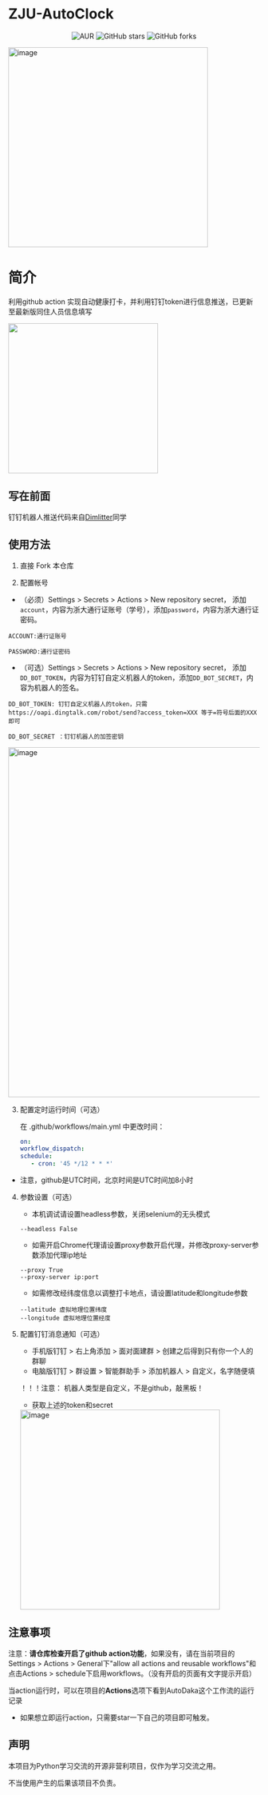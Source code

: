# ZJU-AutoClock
<div style="text-align: center">

  ![AUR](https://img.shields.io/badge/license-MIT%20License%202.0-green.svg)
  ![GitHub stars](https://img.shields.io/github/stars/Friedrich-M/AutoClock.svg?style=social&label=Stars)
  ![GitHub forks](https://img.shields.io/github/forks/Friedrich-M/AutoClock.svg?style=social&label=Fork)
</div>

<img width="400" alt="image" src="https://user-images.githubusercontent.com/85838942/167731771-1e92944d-a33c-4c21-84b3-7621547adeef.png">


# 简介
利用github action 实现自动健康打卡，并利用钉钉token进行信息推送，已更新至最新版同住人员信息填写

<img width="300" src="https://user-images.githubusercontent.com/85838942/167908824-4f1b1495-6032-493c-9765-0838ac74699b.jpeg">


## 写在前面
钉钉机器人推送代码来自[Dimlitter](https://github.com/Dimlitter)同学


## 使用方法

1. 直接 Fork 本仓库

2. 配置帐号

- （必须）Settings > Secrets > Actions > New repository secret， 添加 `account`，内容为浙大通行证账号（学号），添加`password`，内容为浙大通行证密码。
   
```
ACCOUNT:通行证账号
 
PASSWORD:通行证密码
```

- （可选）Settings > Secrets > Actions > New repository secret， 添加 `DD_BOT_TOKEN`，内容为钉钉自定义机器人的token，添加`DD_BOT_SECRET`，内容为机器人的签名。

```
DD_BOT_TOKEN: 钉钉自定义机器人的token，只需 https://oapi.dingtalk.com/robot/send?access_token=XXX 等于=符号后面的XXX即可

DD_BOT_SECRET ：钉钉机器人的加签密钥
```
<img width="700" alt="image" src="https://user-images.githubusercontent.com/85838942/167730378-4713a1d8-a272-410c-a20e-465291bfbed8.png">

3. 配置定时运行时间（可选）

   在 .github/workflows/main.yml 中更改时间：

   ```yml
   on:
   workflow_dispatch:
   schedule:
      - cron: '45 */12 * * *'
   ```
 - 注意，github是UTC时间，北京时间是UTC时间加8小时

4. 参数设置（可选）
    - 本机调试请设置headless参数，关闭selenium的无头模式
    
    ```
    --headless False
   ```
    -  如需开启Chrome代理请设置proxy参数开启代理，并修改proxy-server参数添加代理ip地址
    ```
    --proxy True
    --proxy-server ip:port
   ```
    - 如需修改经纬度信息以调整打卡地点，请设置latitude和longitude参数
    ```
    --latitude 虚拟地理位置纬度
    --longitude 虚拟地理位置经度
   ```
    
    
    
 
4. 配置钉钉消息通知（可选）

     - 手机版钉钉 > 右上角添加 > 面对面建群 > 创建之后得到只有你一个人的群聊
     - 电脑版钉钉 > 群设置 > 智能群助手 > 添加机器人 > 自定义，名字随便填
     
     ！！！注意： 机器人类型是自定义，不是github，敲黑板！
     
   - 获取上述的token和secret
   
    <img width="400" alt="image" src="https://user-images.githubusercontent.com/85838942/167732273-3a9159fd-ab3e-4169-990a-4f0a2348d9d8.png">


</details>

<!-- ## 验证码识别

<!-- 验证码识别平台为https://www.chaojiying.com/

请自行前往注册一个账号，再生成一个软件ID

<img width="600" alt="image" src="https://user-images.githubusercontent.com/85838942/167732687-fb110a48-facf-41e4-9359-23f3787ac04e.png">

复制“账号”、“密码”、“软件ID” 替换daka.py中的红圈内参数

<img width="500" alt="image" src="https://user-images.githubusercontent.com/85838942/167732896-1eb787e0-794b-492d-acdd-60e564cf5324.png"> -->


## 注意事项

注意：**请仓库检查开启了github action功能**，如果没有，请在当前项目的Settings > Actions > General下"allow all actions and reusable workflows"和点击Actions > schedule下启用workflows。（没有开启的页面有文字提示开启）

当action运行时，可以在项目的**Actions**选项下看到AutoDaka这个工作流的运行记录

- 如果想立即运行action，只需要star一下自己的项目即可触发。

## 声明

本项目为Python学习交流的开源非营利项目，仅作为学习交流之用。

不当使用产生的后果该项目不负责。

